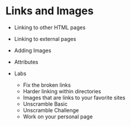 # Links and Images

+ Linking to other HTML pages

+ Linking to external pages

+ Adding Images

+ Attributes

+ Labs
  + Fix the broken links
  + Harder linking within directories
  + Images that are links to your favorite sites
  + Unscramble Basic
  + Unscramble Challenge
  + Work on your personal page

